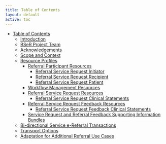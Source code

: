 ```yaml
---
title: Table of Contents
layout: default
active: toc
---
```


* <a href="toc.html">Table of Contents</a>
    * <a href="Introduction.html">Introduction</a>
    * <a href="BSeR_Project_Team.html">BSeR Project Team</a>
    * <a href="Acknowledgements.html">Acknowledgements</a>
    * <a href="Scope_and_Context.html">Scope and Context</a>
    * <a href="Resource_Profiles.html">Resource Profiles</a>
        * <a href="Referral_Participant_Resources.html">Referral Participant Resources</a>
            * <a href="Referral_Service_Request_Initiator.html">Referral Service Request Initiator</a>
            * <a href="Referral_Service_Request_Recipient.html">Referral Service Request Recipient</a>
            * <a href="Referral_Service_Request_Patient.html">Referral Service Request Patient</a>
        * <a href="Workflow_Management_Resources.html">Workflow Management Resources</a>
        * <a href="Referral_Service_Request_Resources.html">Referral Service Request Resources</a>
            * <a href="Referral_Service_Request_Clinical_Statements.html">Referral Service Request Clinical Statements</a>
        * <a href="Referral_Service_Request_Feedback_Resources.html">Referral Service Request Feedback Resources</a>
            * <a href="Referral_Service_Request_Feedback_Clinical_Statements.html">Referral Service Request Feedback Clinical Statements</a>
        * <a href="Service_Request_and_Referral_Feedback_Supporting_Information_Bundles.html">Service Request and Referral Feedback Supporting Information Bundles</a>
    * <a href="Bi-directional_Service_e-Referral_Transactions.html">Bi-directional Service e-Referral Transactions</a>
    * <a href="Transport_Options.html">Transport Options</a>
    * <a href="Adaptation_for_Additional_Referral_Use_Cases.html">Adaptation for Additional Referral Use Cases</a>
